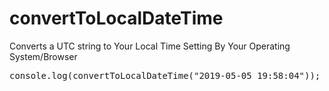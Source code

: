 # convertToLocalDateTime

Converts a UTC string to Your Local Time Setting By Your Operating System/Browser

<pre>
console.log(convertToLocalDateTime("2019-05-05 19:58:04"));
</pre>
